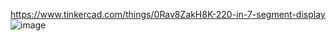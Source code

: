 https://www.tinkercad.com/things/0Rav8ZakH8K-220-in-7-segment-display
![image](https://github.com/user-attachments/assets/608005f0-298b-403d-b1e4-dd19f5ed8fd2)
